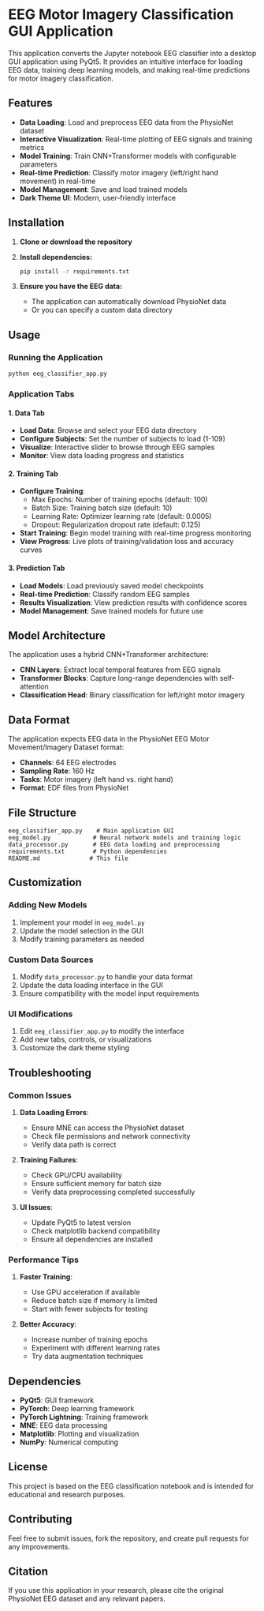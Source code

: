 # EEG Motor Imagery Classification GUI Application

This application converts the Jupyter notebook EEG classifier into a desktop GUI application using PyQt5. It provides an intuitive interface for loading EEG data, training deep learning models, and making real-time predictions for motor imagery classification.

## Features

- **Data Loading**: Load and preprocess EEG data from the PhysioNet dataset
- **Interactive Visualization**: Real-time plotting of EEG signals and training metrics
- **Model Training**: Train CNN+Transformer models with configurable parameters
- **Real-time Prediction**: Classify motor imagery (left/right hand movement) in real-time
- **Model Management**: Save and load trained models
- **Dark Theme UI**: Modern, user-friendly interface

## Installation

1. **Clone or download the repository**
2. **Install dependencies:**
   ```bash
   pip install -r requirements.txt
   ```

3. **Ensure you have the EEG data:**
   - The application can automatically download PhysioNet data
   - Or you can specify a custom data directory

## Usage

### Running the Application

```bash
python eeg_classifier_app.py
```

### Application Tabs

#### 1. Data Tab
- **Load Data**: Browse and select your EEG data directory
- **Configure Subjects**: Set the number of subjects to load (1-109)
- **Visualize**: Interactive slider to browse through EEG samples
- **Monitor**: View data loading progress and statistics

#### 2. Training Tab
- **Configure Training**:
  - Max Epochs: Number of training epochs (default: 100)
  - Batch Size: Training batch size (default: 10)
  - Learning Rate: Optimizer learning rate (default: 0.0005)
  - Dropout: Regularization dropout rate (default: 0.125)
- **Start Training**: Begin model training with real-time progress monitoring
- **View Progress**: Live plots of training/validation loss and accuracy curves

#### 3. Prediction Tab
- **Load Models**: Load previously saved model checkpoints
- **Real-time Prediction**: Classify random EEG samples
- **Results Visualization**: View prediction results with confidence scores
- **Model Management**: Save trained models for future use

## Model Architecture

The application uses a hybrid CNN+Transformer architecture:

- **CNN Layers**: Extract local temporal features from EEG signals
- **Transformer Blocks**: Capture long-range dependencies with self-attention
- **Classification Head**: Binary classification for left/right motor imagery

## Data Format

The application expects EEG data in the PhysioNet EEG Motor Movement/Imagery Dataset format:
- **Channels**: 64 EEG electrodes
- **Sampling Rate**: 160 Hz
- **Tasks**: Motor imagery (left hand vs. right hand)
- **Format**: EDF files from PhysioNet

## File Structure

```
eeg_classifier_app.py    # Main application GUI
eeg_model.py            # Neural network models and training logic
data_processor.py       # EEG data loading and preprocessing
requirements.txt        # Python dependencies
README.md              # This file
```

## Customization

### Adding New Models
1. Implement your model in `eeg_model.py`
2. Update the model selection in the GUI
3. Modify training parameters as needed

### Custom Data Sources
1. Modify `data_processor.py` to handle your data format
2. Update the data loading interface in the GUI
3. Ensure compatibility with the model input requirements

### UI Modifications
1. Edit `eeg_classifier_app.py` to modify the interface
2. Add new tabs, controls, or visualizations
3. Customize the dark theme styling

## Troubleshooting

### Common Issues

1. **Data Loading Errors**:
   - Ensure MNE can access the PhysioNet dataset
   - Check file permissions and network connectivity
   - Verify data path is correct

2. **Training Failures**:
   - Check GPU/CPU availability
   - Ensure sufficient memory for batch size
   - Verify data preprocessing completed successfully

3. **UI Issues**:
   - Update PyQt5 to latest version
   - Check matplotlib backend compatibility
   - Ensure all dependencies are installed

### Performance Tips

1. **Faster Training**:
   - Use GPU acceleration if available
   - Reduce batch size if memory is limited
   - Start with fewer subjects for testing

2. **Better Accuracy**:
   - Increase number of training epochs
   - Experiment with different learning rates
   - Try data augmentation techniques

## Dependencies

- **PyQt5**: GUI framework
- **PyTorch**: Deep learning framework
- **PyTorch Lightning**: Training framework
- **MNE**: EEG data processing
- **Matplotlib**: Plotting and visualization
- **NumPy**: Numerical computing

## License

This project is based on the EEG classification notebook and is intended for educational and research purposes.

## Contributing

Feel free to submit issues, fork the repository, and create pull requests for any improvements.

## Citation

If you use this application in your research, please cite the original PhysioNet EEG dataset and any relevant papers.
